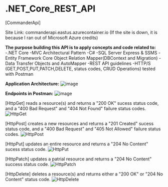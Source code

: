 # .NET_Core_REST_API
[CommanderApi]

Site Link: commanderapi.eastus.azurecontainer.io (If the site is down, it is because I ran out of Microsoft Azure credits)

**The purpose building this API is to apply concepts and code related to:**
-.NET Core
-MVC Architectural Pattern
-C#
-SQL Server Express & SSMS
-Entity Framework Core Object Relation Mapper(DBContext and Migration)
-Data Transfer Objects and AutoMapper
-REST API guidelines
-HTTP/S (GET,POST,PUT,PATCH,DELETE, status codes, CRUD Operations) tested with Postman

**Application Architecture:**
![image](https://user-images.githubusercontent.com/77661117/176105298-82087f31-efb5-4d03-b227-6557482417fe.png)

**Endpoints in Postman:**
![image](https://user-images.githubusercontent.com/77661117/176108672-1e6aa1be-20ae-44d5-a351-9655f80dba2d.png)

[HttpGet] reads a resource(s) and returns a "200 OK" sucess status code, and a "400 Bad Request" and "404 Not Found" failure status codes.
![HttpGet](https://user-images.githubusercontent.com/77661117/154824264-c8ee00bd-9db6-4e85-affe-c7057d36361b.png)

[HttpPost] creates a new resources and returns a "201 Created" sucess status code, and a "400 Bad Request" and "405 Not Allowed" failure status codes.
![HttpPost](https://user-images.githubusercontent.com/77661117/154824270-7437786e-57ad-4bf1-bcba-4068f61e4f85.png)

[HttpPut] updates an entire resource and returns a "204 No Content" sucess status code.
![HttpPut](https://user-images.githubusercontent.com/77661117/154824277-a14d4873-f3f3-4dec-be4a-7f525da1e568.png)

[HttpPatch] updates a patrial resource and returns a "204 No Content" success status code.
![HttpPatch](https://user-images.githubusercontent.com/77661117/154824280-1f3ec698-dc8b-4c84-9a00-f85b8663b047.png)

[HttpDelete] deletes a resource(s) and returns either a "200 OK" or "204 No Content" status code.
![HttpDelete](https://user-images.githubusercontent.com/77661117/154824282-20fed155-c9dd-4782-9a76-9eb643fe53cc.png)
